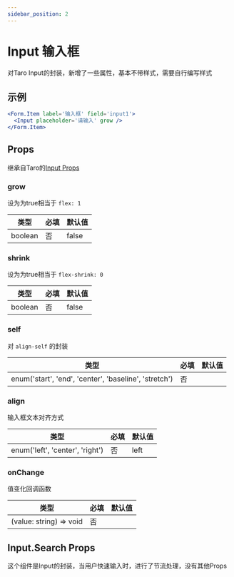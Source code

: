 ```yaml
---
sidebar_position: 2
---
```


# Input 输入框

对Taro Input的封装，新增了一些属性，基本不带样式，需要自行编写样式

## 示例

```jsx
<Form.Item label='输入框' field='input1'>
  <Input placeholder='请输入' grow />
</Form.Item>
```

## Props

继承自Taro的[Input Props](https://nervjs.github.io/taro-docs/docs/components/forms/input)

### grow

设为为true相当于 `flex: 1`

| 类型 | 必填 | 默认值 |
| ---- | -------- | ------- |
| boolean | 否 | false |

### shrink

设为为true相当于 `flex-shrink: 0`

| 类型 | 必填 | 默认值 |
| ---- | -------- | ------- |
| boolean | 否 | false |

### self

对 `align-self` 的封装

| 类型 | 必填 | 默认值 |
| ---- | -------- | ------- |
| enum('start', 'end', 'center', 'baseline', 'stretch') | 否 |  |

### align

输入框文本对齐方式

| 类型 | 必填 | 默认值 |
| ---- | -------- | ------- |
| enum('left', 'center', 'right') | 否 | left |

### onChange

值变化回调函数

| 类型 | 必填 | 默认值 |
| ---- | -------- | ------- |
| (value: string) => void | 否 |  |

## Input.Search Props

这个组件是Input的封装，当用户快速输入时，进行了节流处理，没有其他Props